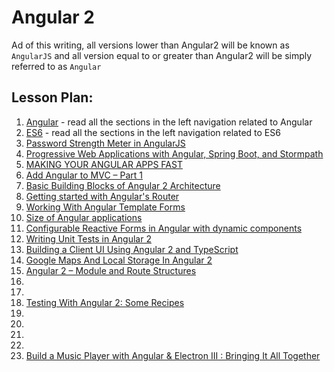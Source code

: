 # Angular 2

Ad of this writing, all versions lower than Angular2 will be known as `AngularJS` and all version equal to or greater than Angular2 will be simply referred to as `Angular`

## Lesson Plan:

1. [Angular](http://learnangular2.com/why-angular2) - read all the sections in the left navigation related to Angular
1. [ES6](http://learnangular2.com/es6/) - read all the sections in the left navigation related to ES6
1. [Password Strength Meter in AngularJS](https://scotch.io/tutorials/password-strength-meter-in-angularjs)
1. [Progressive Web Applications with Angular, Spring Boot, and Stormpath](https://stormpath.com/blog/progressive-web-applications-angular-spring-boot-stormpath)
1. [MAKING YOUR ANGULAR APPS FAST](https://blog.thoughtram.io/angular/2017/02/02/making-your-angular-app-fast.html)
1. [Add Angular to MVC – Part 1](http://blogs.pdsa.com/post/2017/03/01/add-angular-to-mvc-part-1.aspx)
1. [Basic Building Blocks of Angular 2 Architecture](https://dzone.com/articles/components-of-angular2-architecture)
1. [Getting started with Angular's Router](https://toddmotto.com/angular-component-router)
1. [Working With Angular Template Forms](https://dzone.com/articles/working-with-angular-template-forms)
1. [Size of Angular applications](http://www.syntaxsuccess.com/viewarticle/size-of-angular-applications)
1. [Configurable Reactive Forms in Angular with dynamic components](https://toddmotto.com/angular-dynamic-components-forms)
1. [Writing Unit Tests in Angular 2](http://www.discoversdk.com/blog/writing-unit-tests-in-angular-2)
1. [Building a Client UI Using Angular 2 and TypeScript](https://dzone.com/articles/the-modern-application-stack-part-4-building-a-cli-1)
1. [Google Maps And Local Storage In Angular 2
](http://www.c-sharpcorner.com/article/google-map-and-local-storage-in-angular-2/)
1. [Angular 2 – Module and Route Structures](http://jsdiaries.com/2017/01/16/angular-2-module-and-routes-structure)
1. []()
1. []()
1. [Testing With Angular 2: Some Recipes ](https://dzone.com/articles/talk-testing-with-angular-some-recipes)
1. []()
1. []()
1. []()
1. []()
1. [Build a Music Player with Angular & Electron III : Bringing It All Together](https://scotch.io/tutorials/build-a-music-player-with-angular-electron-iii-bringing-it-all-together)
